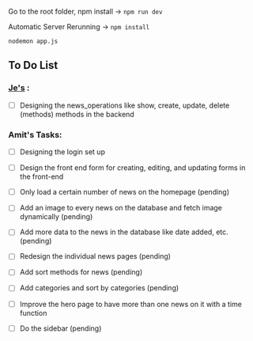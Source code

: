 Go to the root folder, npm install -> `npm run dev`

Automatic Server Rerunning ->
 `npm install`

 `nodemon app.js`

## To Do List

### [Je's](https://github.com/saurabhje/) :
- [ ] Designing the news_operations like show, create, update, delete (methods) methods in the backend



### Amit's Tasks:
- [ ] Designing the login set up
- [ ] Design the front end form for creating, editing, and updating forms in the front-end
- [ ] Only load a certain number of news on the homepage (pending)
- [ ] Add an image to every news on the database and fetch image dynamically (pending)
- [ ] Add more data to the news in the database like date added, etc. (pending)
- [ ] Redesign the individual news pages (pending)
- [ ] Add sort methods for news (pending)
- [ ] Add categories and sort by categories (pending)
- [ ] Improve the hero page to have more than one news on it with a time function
- [ ] Do the sidebar (pending)

